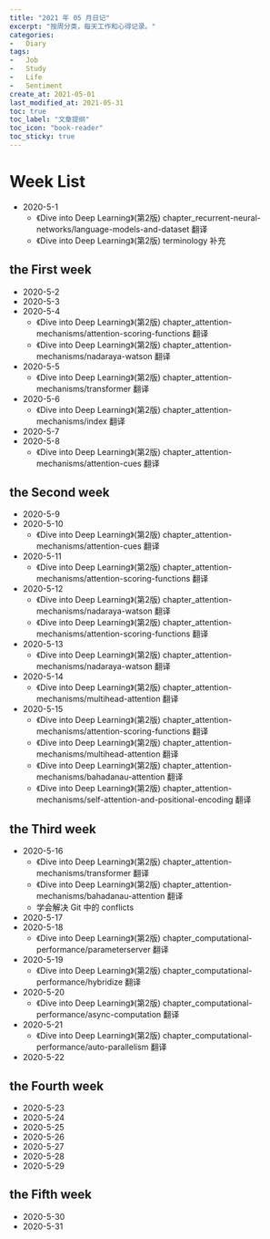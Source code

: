 ```yaml
---
title: "2021 年 05 月日记"
excerpt: "按周分类，每天工作和心得记录。"
categories:
-   Diary
tags:
-   Job
-   Study
-   Life
-   Sentiment
create_at: 2021-05-01
last_modified_at: 2021-05-31
toc: true
toc_label: "文章提纲"
toc_icon: "book-reader"
toc_sticky: true
---
```


# Week List

-   2020-5-1
    -   《Dive into Deep Learning》(第2版) chapter_recurrent-neural-networks/language-models-and-dataset 翻译
    -   《Dive into Deep Learning》(第2版) terminology 补充

## the First week

-   2020-5-2
-   2020-5-3
-   2020-5-4
    -   《Dive into Deep Learning》(第2版) chapter_attention-mechanisms/attention-scoring-functions 翻译
    -   《Dive into Deep Learning》(第2版) chapter_attention-mechanisms/nadaraya-watson 翻译
-   2020-5-5
    -   《Dive into Deep Learning》(第2版) chapter_attention-mechanisms/transformer 翻译
-   2020-5-6
    -   《Dive into Deep Learning》(第2版) chapter_attention-mechanisms/index 翻译
-   2020-5-7
-   2020-5-8
    -   《Dive into Deep Learning》(第2版) chapter_attention-mechanisms/attention-cues 翻译

## the Second week

-   2020-5-9
-   2020-5-10
    -   《Dive into Deep Learning》(第2版) chapter_attention-mechanisms/attention-cues 翻译
-   2020-5-11
    -   《Dive into Deep Learning》(第2版) chapter_attention-mechanisms/attention-scoring-functions 翻译
-   2020-5-12
    -   《Dive into Deep Learning》(第2版) chapter_attention-mechanisms/nadaraya-watson 翻译
    -   《Dive into Deep Learning》(第2版) chapter_attention-mechanisms/attention-scoring-functions 翻译
-   2020-5-13
    -   《Dive into Deep Learning》(第2版) chapter_attention-mechanisms/nadaraya-watson 翻译
-   2020-5-14
    -   《Dive into Deep Learning》(第2版) chapter_attention-mechanisms/multihead-attention 翻译
-   2020-5-15
    -   《Dive into Deep Learning》(第2版) chapter_attention-mechanisms/attention-scoring-functions 翻译
    -   《Dive into Deep Learning》(第2版) chapter_attention-mechanisms/multihead-attention 翻译
    -   《Dive into Deep Learning》(第2版) chapter_attention-mechanisms/bahadanau-attention 翻译
    -   《Dive into Deep Learning》(第2版) chapter_attention-mechanisms/self-attention-and-positional-encoding 翻译

## the Third week

-   2020-5-16
    -   《Dive into Deep Learning》(第2版) chapter_attention-mechanisms/transformer 翻译
    -   《Dive into Deep Learning》(第2版) chapter_attention-mechanisms/bahadanau-attention 翻译
    -   学会解决 Git 中的 conflicts
-   2020-5-17
-   2020-5-18
    -   《Dive into Deep Learning》(第2版) chapter_computational-performance/parameterserver 翻译
-   2020-5-19
    -   《Dive into Deep Learning》(第2版) chapter_computational-performance/hybridize 翻译
-   2020-5-20
    -   《Dive into Deep Learning》(第2版) chapter_computational-performance/async-computation 翻译
-   2020-5-21
    -   《Dive into Deep Learning》(第2版) chapter_computational-performance/auto-parallelism 翻译
-   2020-5-22

## the Fourth week

-   2020-5-23
-   2020-5-24
-   2020-5-25
-   2020-5-26
-   2020-5-27
-   2020-5-28
-   2020-5-29

## the Fifth week

-   2020-5-30
-   2020-5-31